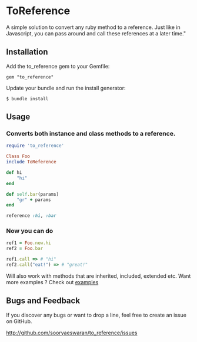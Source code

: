 # ToReference

A simple solution to convert any ruby method to a reference. Just like in Javascript, you can pass around and call these references at a later time."

## Installation

Add the to_reference gem to your Gemfile:

    gem "to_reference"

Update your bundle and run the install generator:

    $ bundle install

## Usage

### Converts both instance and class methods to a reference.

```ruby
require 'to_reference'

Class Foo
include ToReference

def hi
	"hi"
end

def self.bar(params)
	"gr" + params
end

reference :hi, :bar
```

### Now you can do

```ruby
ref1 = Foo.new.hi
ref2 = Foo.bar

ref1.call => # "hi"
ref2.call("eat!") => # "great!"
```

Will also work with methods that are inherited, included, extended etc.
Want more examples ? Check out [examples](http://github.com/sooryaeswaran/to_reference/tree/master/lib/test/mock_classes)

## Bugs and Feedback

If you discover any bugs or want to drop a line, feel free to create an issue on GitHub.

http://github.com/sooryaeswaran/to_reference/issues 

 
